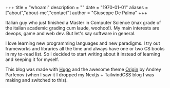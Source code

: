 +++
title = "whoami"
description = ""
date = "1970-01-01"
aliases = ["about","about-me","contact"]
author = "Giuseppe De Palma"
+++

Italian guy who just finished a Master in Computer Science (max grade of the italian academic grading cum laude, woohoo!). My main interests are devops, game and web dev. But let's say software in general.

I love learning new programming languages and new paradigms. I try out frameworks and libraries all the time and always have one or two CS books in my to-read list. So I decided to start writing about it instead of learning and keeping it for myself.

This blog was made with [Hugo](https://gohugo.io/) and the awesome theme [Origin](https://gitlab.com/asleeppiano/origin-hugo-theme) by Andrey Parfenov (when I saw it I dropped my Nextjs + TailwindCSS blog I was making and switched to this).
